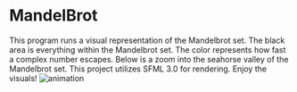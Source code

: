 # MandelBrot
This program runs a visual representation of the Mandelbrot set. The black area is everything within the Mandelbrot set. The color represents how fast a complex number escapes. Below is a zoom into the seahorse valley of the Mandelbrot set. This project utilizes SFML 3.0 for rendering. Enjoy the visuals!
![animation](https://github.com/user-attachments/assets/d0d56b09-425a-4143-bb0a-78064f1c1ea0)



